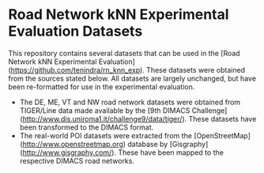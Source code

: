 # Road Network kNN Experimental Evaluation Datasets

This repository contains several datasets that can be used in the [Road Network kNN Experimental Evaluation] (https://github.com/tenindra/rn_knn_exp). These datasets were obtained from the sources stated below. All datasets are largely unchanged, but have been re-formatted for use in the experimental evaluation.

* The DE, ME, VT and NW road network datasets were obtained from TIGER/Line data made available by the [9th DIMACS Challenge] (http://www.dis.uniroma1.it/challenge9/data/tiger/). These datasets have been transformed to the DIMACS format.
* The real-world POI datasets were extracted from the [OpenStreetMap] (http://www.openstreetmap.org) database by [Gisgraphy] (http://www.gisgraphy.com/). These have been mapped to the respective DIMACS road networks.

